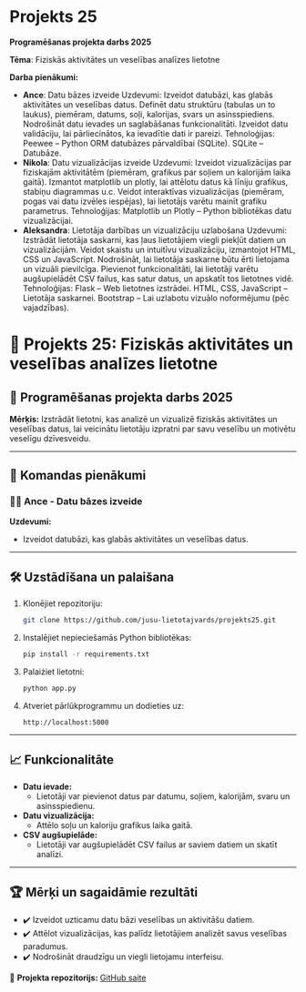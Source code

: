 # Projekts 25
**Programēšanas projekta darbs 2025**

**Tēma**: Fiziskās aktivitātes un veselības analīzes lietotne

**Darba pienākumi:**
- **Ance**: Datu bāzes izveide
Uzdevumi:
Izveidot datubāzi, kas glabās aktivitātes un veselības datus.
Definēt datu struktūru (tabulas un to laukus), piemēram, datums, soļi, kalorijas, svars un asinsspiediens.
Nodrošināt datu ievades un saglabāšanas funkcionalitāti.
Izveidot datu validāciju, lai pārliecinātos, ka ievadītie dati ir pareizi.
Tehnoloģijas:
Peewee – Python ORM datubāzes pārvaldībai (SQLite).
SQLite – Datubāze.
- **Nikola**: Datu vizualizācijas izveide
Uzdevumi:
Izveidot vizualizācijas par fiziskajām aktivitātēm (piemēram, grafikus par soļiem un kalorijām laika gaitā).
Izmantot matplotlib un plotly, lai attēlotu datus kā līniju grafikus, stabiņu diagrammas u.c.
Veidot interaktīvas vizualizācijas (piemēram, pogas vai datu izvēles iespējas), lai lietotājs varētu mainīt grafiku parametrus.
Tehnoloģijas:
Matplotlib un Plotly – Python bibliotēkas datu vizualizācijai.
- **Aleksandra**: Lietotāja darbības un vizualizāciju uzlabošana
Uzdevumi:
Izstrādāt lietotāja saskarni, kas ļaus lietotājiem viegli piekļūt datiem un vizualizācijām.
Veidot skaistu un intuitīvu vizualizāciju, izmantojot HTML, CSS un JavaScript.
Nodrošināt, lai lietotāja saskarne būtu ērti lietojama un vizuāli pievilcīga.
Pievienot funkcionalitāti, lai lietotāji varētu augšupielādēt CSV failus, kas satur datus, un apskatīt tos lietotnes vidē.
Tehnoloģijas:
Flask – Web lietotnes izstrādei.
HTML, CSS, JavaScript – Lietotāja saskarnei.
Bootstrap – Lai uzlabotu vizuālo noformējumu (pēc vajadzības).

# 🌟 Projekts 25: Fiziskās aktivitātes un veselības analīzes lietotne

## 📝 Programēšanas projekta darbs 2025

**Mērķis:**
Izstrādāt lietotni, kas analizē un vizualizē fiziskās aktivitātes un veselības datus, lai veicinātu lietotāju izpratni par savu veselību un motivētu veselīgu dzīvesveidu.

---
## 🏅 Komandas pienākumi

### 👨‍💻 Ance - Datu bāzes izveide
**Uzdevumi:**
- Izveidot datubāzi, kas glabās aktivitātes un veselības datus.
---
## 🛠️ Uzstādīšana un palaišana

1. Klonējiet repozitoriju:
   ```bash
   git clone https://github.com/jusu-lietotajvards/projekts25.git
   ```
2. Instalējiet nepieciešamās Python bibliotēkas:
   ```bash
   pip install -r requirements.txt
   ```
3. Palaiżiet lietotni:
   ```bash
   python app.py
   ```
4. Atveriet pārlūkprogrammu un dodieties uz:
   ```
   http://localhost:5000
   ```

---
## 📈 Funkcionalitāte
- **Datu ievade:**
  - Lietotāji var pievienot datus par datumu, soļiem, kalorijām, svaru un asinsspiedienu.
- **Datu vizualizācija:**
  - Attēlo soļu un kaloriju grafikus laika gaitā.
- **CSV augšupielāde:**
  - Lietotāji var augšupielādēt CSV failus ar saviem datiem un skatīt analīzi.

---
## 🏆 Mērķi un sagaidāmie rezultāti
- ✔️ Izveidot uzticamu datu bāzi veselības un aktivitāšu datiem.
- ✔️ Attēlot vizualizācijas, kas palīdz lietotājiem analizēt savus veselības paradumus.
- ✔️ Nodrošināt draudzīgu un viegli lietojamu interfeisu.

🔗 **Projekta repozitorijs:** [GitHub saite](https://github.com/jusu-lietotajvards/projekts25)



